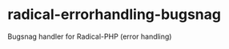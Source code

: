 radical-errorhandling-bugsnag
=============================

Bugsnag handler for Radical-PHP (error handling)
